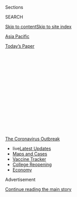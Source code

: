 <div id="app">

<div>

<div>

<div>

<div class="NYTAppHideMasthead css-1q2w90k e1suatyy0">

<div class="section css-ui9rw0 e1suatyy2">

<div class="css-eph4ug er09x8g0">

<div class="css-6n7j50">

</div>

<span class="css-1dv1kvn">Sections</span>

<div class="css-10488qs">

<span class="css-1dv1kvn">SEARCH</span>

</div>

[Skip to content](#site-content)[Skip to site index](#site-index)

</div>

<div id="masthead-section-label" class="css-1wr3we4 eaxe0e00">

[Asia
Pacific](https://www.nytimes3xbfgragh.onion/section/world/asia)

</div>

<div class="css-10698na e1huz5gh0">

</div>

</div>

<div id="masthead-bar-one" class="section hasLinks css-15hmgas e1csuq9d3">

<div class="css-uqyvli e1csuq9d0">

</div>

<div class="css-1uqjmks e1csuq9d1">

</div>

<div class="css-9e9ivx">

[](https://myaccount.nytimes3xbfgragh.onion/auth/login?response_type=cookie&client_id=vi)

</div>

<div class="css-1bvtpon e1csuq9d2">

[Today’s
Paper](https://www.nytimes3xbfgragh.onion/section/todayspaper)

</div>

</div>

</div>

</div>

<div data-aria-hidden="false">

<div id="site-content" data-role="main">

<div>

<div class="css-1aor85t" style="opacity:0.000000001;z-index:-1;visibility:hidden">

<div class="css-1hqnpie">

<div class="css-epjblv">

<span class="css-17xtcya">[Asia
Pacific](/section/world/asia)</span><span class="css-x15j1o">|</span><span class="css-fwqvlz">Indian
Billionaires Bet Big on Head Start in Coronavirus Vaccine
Race</span>

</div>

<div class="css-k008qs">

<div class="css-1iwv8en">

<span class="css-18z7m18"></span>

<div>

</div>

</div>

<span class="css-1n6z4y">https://nyti.ms/2XicLKP</span>

<div class="css-1705lsu">

<div class="css-4xjgmj">

<div class="css-4skfbu" data-role="toolbar" data-aria-label="Social Media Share buttons, Save button, and Comments Panel with current comment count" data-testid="share-tools">

  - 
  - 
  - 
  - 
    
    <div class="css-6n7j50">
    
    </div>

  - 
  - 

</div>

</div>

</div>

</div>

</div>

</div>

<div id="NYT_TOP_BANNER_REGION" class="css-13pd83m">

<div>

<div id="styln-prism-menu-1592847958612" class="section interactive-content interactive-size-medium css-1edisqu">

<div class="css-17ih8de interactive-body">

<div id="scroll-container" class="css-1gj85ro">

[<span class="styln-title-wrap"><span class="css-1pje3qr">The
Coronavirus</span><span class="css-1pje3qr">
Outbreak</span></span>](https://www.nytimes3xbfgragh.onion/news-event/coronavirus?action=click&pgtype=Article&state=default&region=TOP_BANNER&context=storylines_menu)

  - <span class="css-kqxiym" data-emphasize="true">live</span>[Latest
    Updates](https://www.nytimes3xbfgragh.onion/2020/08/03/world/coronavirus-covid-19.html?action=click&pgtype=Article&state=default&region=TOP_BANNER&context=storylines_menu)
  - [Maps and
    Cases](https://www.nytimes3xbfgragh.onion/interactive/2020/us/coronavirus-us-cases.html?action=click&pgtype=Article&state=default&region=TOP_BANNER&context=storylines_menu)
  - [Vaccine
    Tracker](https://www.nytimes3xbfgragh.onion/interactive/2020/science/coronavirus-vaccine-tracker.html?action=click&pgtype=Article&state=default&region=TOP_BANNER&context=storylines_menu)
  - [College
    Reopening](https://www.nytimes3xbfgragh.onion/2020/08/02/us/covid-college-reopening.html?action=click&pgtype=Article&state=default&region=TOP_BANNER&context=storylines_menu)
  - [Economy](https://www.nytimes3xbfgragh.onion/live/2020/08/03/business/stock-market-today-coronavirus?action=click&pgtype=Article&state=default&region=TOP_BANNER&context=storylines_menu)

</div>

</div>

</div>

</div>

</div>

<div id="top-wrapper" class="css-1sy8kpn">

<div id="top-slug" class="css-l9onyx">

Advertisement

</div>

[Continue reading the main
story](#after-top)

<div class="ad top-wrapper" style="text-align:center;height:100%;display:block;min-height:250px">

<div id="top" class="place-ad" data-position="top" data-size-key="top">

</div>

</div>

<div id="after-top">

</div>

</div>

<div>

<div id="sponsor-wrapper" class="css-1hyfx7x">

<div id="sponsor-slug" class="css-19vbshk">

Supported by

</div>

[Continue reading the main
story](#after-sponsor)

<div id="sponsor" class="ad sponsor-wrapper" style="text-align:center;height:100%;display:block">

</div>

<div id="after-sponsor">

</div>

</div>

<div class="css-186x18t">

</div>

<div class="css-1vkm6nb ehdk2mb0">

# Indian Billionaires Bet Big on Head Start in Coronavirus Vaccine Race

</div>

The world’s largest vaccine producer, the Serum Institute, announced a
plan to make hundreds of millions of doses of an unproven inoculation.
It’s a gamble with a huge upside. And huge risks.

<div class="css-79elbk" data-testid="photoviewer-wrapper">

<div class="css-z3e15g" data-testid="photoviewer-wrapper-hidden">

</div>

<div class="css-1a48zt4 ehw59r15" data-testid="photoviewer-children">

![<span class="css-16f3y1r e13ogyst0" data-aria-hidden="true">Scientists
at the Serum Institute in Pune, India, working on a bioreactor. Inside
is a promising coronavirus vaccine
candidate.</span><span class="css-cnj6d5 e1z0qqy90" itemprop="copyrightHolder"><span class="css-1ly73wi e1tej78p0">Credit...</span><span><span>Atul
Loke for The New York
Times</span></span></span>](https://static01.graylady3jvrrxbe.onion/images/2020/08/02/world/02virus-india-vaccine/merlin_175095756_ab6859c7-a529-4f1f-809d-0b4ccf992203-articleLarge.jpg?quality=75&auto=webp&disable=upscale)

</div>

</div>

<div class="css-18e8msd">

<div class="css-vp77d3 epjyd6m0">

<div class="css-hus3qt ey68jwv0" data-aria-hidden="true">

[![Jeffrey
Gettleman](https://static01.graylady3jvrrxbe.onion/images/2018/10/10/multimedia/author-jeffrey-gettleman/author-jeffrey-gettleman-thumbLarge.png
"Jeffrey Gettleman")](https://www.nytimes3xbfgragh.onion/by/jeffrey-gettleman)

</div>

<div class="css-1baulvz">

By [<span class="css-1baulvz last-byline" itemprop="name">Jeffrey
Gettleman</span>](https://www.nytimes3xbfgragh.onion/by/jeffrey-gettleman)

</div>

</div>

  - 
    
    <div class="css-ld3wwf e16638kd2">
    
    Aug. 1,
    2020
    
    </div>

  - 
    
    <div class="css-4xjgmj">
    
    <div class="css-d8bdto" data-role="toolbar" data-aria-label="Social Media Share buttons, Save button, and Comments Panel with current comment count" data-testid="share-tools">
    
      - 
      - 
      - 
      - 
        
        <div class="css-6n7j50">
        
        </div>
    
      - 
      - 
    
    </div>
    
    </div>

</div>

</div>

<div class="section meteredContent css-1r7ky0e" name="articleBody" itemprop="articleBody">

<div class="css-1fanzo5 StoryBodyCompanionColumn">

<div class="css-53u6y8">

PUNE, India — In early May, an extremely well-sealed steel box arrived
at the cold room of the Serum Institute of India, the world’s largest
vaccine maker.

Inside, packed in dry ice, sat a tiny 1-milliliter vial from Oxford,
England, containing the cellular material for one of the [world’s most
promising coronavirus
vaccines](https://www.nytimes3xbfgragh.onion/2020/04/27/world/europe/coronavirus-vaccine-update-oxford.html).

Scientists in white lab coats brought the vial to Building 14, carefully
poured the contents into a flask, added a medium of vitamins and sugar
and began growing billions of cells. Thus began one of the biggest
gambles yet in the quest to find the vaccine that will bring the world’s
Covid-19 nightmare to an end.

[The Serum Institute](https://www.seruminstitute.com/index.php), which
is exclusively controlled by a small and fabulously rich Indian family
and started out years ago as a horse farm, is doing what a few other
companies in the race for a vaccine are doing: mass-producing hundreds
of millions of doses of a vaccine candidate that is still in trials and
might not even work.

</div>

</div>

<div class="css-1fanzo5 StoryBodyCompanionColumn">

<div class="css-53u6y8">

But if it does, Adar Poonawalla, Serum’s chief executive and the only
child of the company’s founder, will become one of the most tugged-at
men in the world. He will have on hand what everyone wants, possibly in
greater quantities before anyone else.

His company, which has teamed up with the Oxford scientists developing
the vaccine, [was one of the first to boldly
announce](https://www.news18.com/news/business/indias-serum-institute-to-make-millions-of-potential-coronavirus-vaccine-doses-2597041.html),
in April, that it was going to mass-produce a vaccine before clinical
trials even ended. Now, Mr. Poonawalla’s fastest vaccine assembly lines
are being readied to crank out 500 doses each minute, and his phone
rings endlessly.

National health ministers, prime ministers and other heads of state (he
wouldn’t say who) and friends he hasn’t heard from in years have been
calling him, he said, begging for the first batches.

“I’ve had to explain to them that, ‘Look I can’t just give it to you
like this,’” he said.

</div>

</div>

<div class="css-79elbk" data-testid="photoviewer-wrapper">

<div class="css-z3e15g" data-testid="photoviewer-wrapper-hidden">

</div>

<div class="css-1a48zt4 ehw59r15" data-testid="photoviewer-children">

![<span class="css-16f3y1r e13ogyst0" data-aria-hidden="true">Adar
Poonawalla, Serum’s chief executive, says that he will split the
hundreds of millions of vaccine doses he produces 50-50 between India
and the rest of the
world.</span><span class="css-cnj6d5 e1z0qqy90" itemprop="copyrightHolder"><span class="css-1ly73wi e1tej78p0">Credit...</span><span>Atul
Loke for The New York
Times</span></span>](https://static01.graylady3jvrrxbe.onion/images/2020/07/29/world/00virus-india-vaccine-2/merlin_174611103_eea92714-64a6-48e3-837d-a8774e80e04c-articleLarge.jpg?quality=75&auto=webp&disable=upscale)

</div>

</div>

<div class="css-1fanzo5 StoryBodyCompanionColumn">

<div class="css-53u6y8">

With the coronavirus pandemic turning the world upside down and all
hopes pinned on a vaccine, the Serum Institute finds itself in the
middle of an extremely competitive and murky endeavor. To get the
vaccine out as soon as possible, vaccine developers say they need
Serum’s mammoth assembly lines — each year, it churns out 1.5 billion
doses of other vaccines, mostly for poor countries, more than any other
company.

</div>

</div>

<div class="css-1fanzo5 StoryBodyCompanionColumn">

<div class="css-53u6y8">

Half of the world’s children have been vaccinated with Serum’s products.
Scale is its specialty. Just the other day, Mr. Poonawalla received a
shipment of 600 million glass vials.

But right now it’s not entirely clear how much of the coronavirus
vaccine that Serum will mass-produce will be kept by India or who will
fund its production, leaving the Poonawallas to navigate a torrent of
cross-pressures, political, financial, external and domestic.

[India has been walloped by the
coronavirus](https://www.nytimes3xbfgragh.onion/2020/07/16/world/asia/coronavirus-india-million-cases.html),
and with 1.3 billion people, it needs vaccine doses as much as anywhere.
It’s also led by a highly nationalistic prime minister, Narendra Modi,
whose government has already [blocked exports of
drugs](https://www.nytimes3xbfgragh.onion/2020/03/03/business/coronavirus-india-drugs.html)
that were believed to help treat Covid-19, the disease caused by the
coronavirus.

Adar Poonawalla, 39, says that he will split the hundreds of millions of
vaccine doses he produces 50-50 between India and the rest of the world,
with a focus on poorer countries, and that Mr. Modi’s government has not
objected to
this.

<div id="NYT_MAIN_CONTENT_1_REGION" class="css-9tf9ac">

<div>

<div id="styln-covid-updates-world" class="section interactive-content interactive-size-medium css-1ftcdic">

<div class="css-17ih8de interactive-body">

<div id="styln-briefing-block" data-asset-id="QXJ0aWNsZTpueXQ6Ly9hcnRpY2xlLzZkMDlhMjVlLTQxZDYtNWE3ZC04NzFjLTNiMDkyMGU0NjA2Zg==">

<div class="briefing-block-header-section">

# [Latest Updates: Global Coronavirus Outbreak](https://www.nytimes3xbfgragh.onion/2020/08/03/world/coronavirus-covid-19.html?action=click&pgtype=Article&state=default&region=MAIN_CONTENT_1&context=storylines_live_updates)

<div class="briefing-block-ts">

Updated 2020-08-04T07:33:06.428Z

</div>

</div>

  - [Fauci defends Birx after she is criticized by
    Trump.](https://www.nytimes3xbfgragh.onion/2020/08/03/world/coronavirus-covid-19.html?action=click&pgtype=Article&state=default&region=MAIN_CONTENT_1&context=storylines_live_updates#link-4547638f)
  - [Trump derides Democrats as lawmakers and administration officials
    try to break stimulus
    impasse.](https://www.nytimes3xbfgragh.onion/2020/08/03/world/coronavirus-covid-19.html?action=click&pgtype=Article&state=default&region=MAIN_CONTENT_1&context=storylines_live_updates#link-15e7f995)
  - [The deadline for 2020 census counting has been moved up by a
    month.](https://www.nytimes3xbfgragh.onion/2020/08/03/world/coronavirus-covid-19.html?action=click&pgtype=Article&state=default&region=MAIN_CONTENT_1&context=storylines_live_updates#link-e5a2cda)

<div class="briefing-block-footer">

<div class="briefing-block-footer-meta">

[See more
updates](https://www.nytimes3xbfgragh.onion/2020/08/03/world/coronavirus-covid-19.html?action=click&pgtype=Article&state=default&region=MAIN_CONTENT_1&context=storylines_live_updates)

</div>

<div class="briefing-block-briefinglinks">

<span>More live coverage:</span>
[Markets](https://www.nytimes3xbfgragh.onion/live/2020/08/03/business/stock-market-today-coronavirus?action=click&pgtype=Article&state=default&region=MAIN_CONTENT_1&context=storylines_live_updates)

</div>

</div>

</div>

</div>

</div>

</div>

</div>

But he added, “Look, they may still invoke some kind of emergency if
they deem fit or if they want
to.”

</div>

</div>

<div class="css-79elbk" data-testid="photoviewer-wrapper">

<div class="css-z3e15g" data-testid="photoviewer-wrapper-hidden">

</div>

<div class="css-1a48zt4 ehw59r15" data-testid="photoviewer-children">

<div class="css-1xdhyk6 erfvjey0">

<span class="css-1ly73wi e1tej78p0">Image</span>

<div class="css-zjzyr8">

<div data-testid="lazyimage-container" style="height:257.77777777777777px">

</div>

</div>

</div>

<span class="css-16f3y1r e13ogyst0" data-aria-hidden="true">A
multi-eyed, computer-driven camera carefully inspects each vial on the
assembly line, looking for cracks or other
flaws.</span><span class="css-cnj6d5 e1z0qqy90" itemprop="copyrightHolder"><span class="css-1ly73wi e1tej78p0">Credit...</span><span>Atul
Loke for The New York Times</span></span>

</div>

</div>

<div class="css-1fanzo5 StoryBodyCompanionColumn">

<div class="css-53u6y8">

The [Oxford-designed
vaccine](https://www.nytimes3xbfgragh.onion/2020/04/27/world/europe/coronavirus-vaccine-update-oxford.html)
is just one of several promising contenders that will soon be
mass-produced, in different factories around the world, before they are
proven to work. Vaccines take time not just to perfect but to
manufacture. Live cultures need weeks to grow inside bioreactors, for
instance, and each vial needs to be carefully cleaned, filled,
stoppered, sealed and packaged.

</div>

</div>

<div class="css-1fanzo5 StoryBodyCompanionColumn">

<div class="css-53u6y8">

The idea is to conduct these two processes simultaneously and start
production now, while the vaccines are still in trials, so that as soon
as the trials are finished — at best within the next six months, though
no one really knows — vaccine doses will be on hand, ready for a world
desperate to protect itself.

American and European governments have committed billions of dollars to
this effort, cutting deals with pharmaceutical giants such as Johnson &
Johnson, Pfizer, Sanofi and AstraZeneca to speed up the development and
production of select vaccine candidates in exchange for hundreds of
millions of
doses.

</div>

</div>

<div class="css-79elbk" data-testid="photoviewer-wrapper">

<div class="css-z3e15g" data-testid="photoviewer-wrapper-hidden">

</div>

<div class="css-1a48zt4 ehw59r15" data-testid="photoviewer-children">

<div class="css-1xdhyk6 erfvjey0">

<span class="css-1ly73wi e1tej78p0">Image</span>

<div class="css-zjzyr8">

<div data-testid="lazyimage-container" style="height:257.77777777777777px">

</div>

</div>

</div>

<span class="css-16f3y1r e13ogyst0" data-aria-hidden="true">Adar
Poonawalla turned this vintage plane that no longer flies into an office
suite on Serum’s campus in
Pune.</span><span class="css-cnj6d5 e1z0qqy90" itemprop="copyrightHolder"><span class="css-1ly73wi e1tej78p0">Credit...</span><span>Atul
Loke for The New York Times</span></span>

</div>

</div>

<div class="css-1fanzo5 StoryBodyCompanionColumn">

<div class="css-53u6y8">

AstraZeneca is the lead partner with the Oxford scientists, and it has
signed government contracts worth more than $1 billion to manufacture
the vaccine for Europe, the United States and other markets. But it has
allowed the Serum Institute to produce it as well. The difference, Mr.
Poonawalla said, is that his company is shouldering the cost of
production on its own.

But Serum is distinct from all other major vaccine producers in an
important way. Like many highly successful Indian businesses, it is
family-run. It can make decisions quickly and take big risks, like the
one it’s about to, which could cost the family hundreds of millions of
dollars.

Mr. Poonawalla said he was “70 to 80 percent” sure the Oxford vaccine
would work.

But, he added, “I hope we don’t go in too deep.”

</div>

</div>

<div class="css-1fanzo5 StoryBodyCompanionColumn">

<div class="css-53u6y8">

Unbeholden to shareholders, the Serum Institute is steered by only two
men: Mr. Poonawalla and his father, Cyrus, a horse breeder turned
billionaire.

</div>

</div>

<div class="css-79elbk" data-testid="photoviewer-wrapper">

<div class="css-z3e15g" data-testid="photoviewer-wrapper-hidden">

</div>

<div class="css-1a48zt4 ehw59r15" data-testid="photoviewer-children">

<div class="css-1xdhyk6 erfvjey0">

<span class="css-1ly73wi e1tej78p0">Image</span>

<div class="css-zjzyr8">

<div data-testid="lazyimage-container" style="height:295.79999999999995px">

</div>

</div>

</div>

<span class="css-16f3y1r e13ogyst0" data-aria-hidden="true">Cyrus
Poonawalla, center right, at a Poonawala-sponsored horse race in Mumbai,
in 2006. The elder Poonawalla began as a horse breeder and has become a
billionaire.</span><span class="css-cnj6d5 e1z0qqy90" itemprop="copyrightHolder"><span class="css-1ly73wi e1tej78p0">Credit...</span><span>Prodip
Guha/Getty Images</span></span>

</div>

</div>

<div class="css-1fanzo5 StoryBodyCompanionColumn">

<div class="css-53u6y8">

More than 50 years ago, the Serum Institute began as a shed on the
family’s thoroughbred horse farm. The elder Poonawalla realized that
instead of donating horses to a vaccine laboratory that needed horse
serum — one way of producing vaccines is to inject horses with small
amounts of toxins and then extract their antibody-rich blood serum — he
could process the serum and make the vaccines himself.

He started with tetanus in 1967. Then snake bite antidotes. Then shots
for tuberculosis, hepatitis, polio and the flu. From his stud farm in
the fertile and pleasantly humid town of Pune, Mr. Poonawalla built a
vaccine empire, and a staggering fortune.

Capitalizing on India’s combination of cheap labor and advanced
technology, the Serum Institute won contracts from Unicef, the Pan
American Health Organization and scores of countries, many of them poor,
to supply low-cost vaccines. The Poonawallas have now entered the
[pantheon of India’s richest
families](https://www.forbes.com/sites/naazneenkarmali/2020/04/07/indias-10-richest-billionaires-in-2020/#316831d47c23),
worth more than $5 billion.

Horses are still everywhere. Live ones trot around emerald paddocks,
topiary ones guard the front gates, and fancy glass ornaments frozen in
mid-strut stand on the tabletop of Serum’s baronial boardroom
overlooking its industrial park, where 5,000 people work.

Inside the facility producing the coronavirus vaccine candidate,
white-hooded scientists monitor the vital signs of the bioreactors, huge
stainless steel vats where the vaccine’s cellular material is
reproduced. Visitors are not allowed inside but can peer through
double-paned
glass.

</div>

</div>

<div class="css-79elbk" data-testid="photoviewer-wrapper">

<div class="css-z3e15g" data-testid="photoviewer-wrapper-hidden">

</div>

<div class="css-1a48zt4 ehw59r15" data-testid="photoviewer-children">

<div class="css-1xdhyk6 erfvjey0">

<span class="css-1ly73wi e1tej78p0">Image</span>

<div class="css-zjzyr8">

<div data-testid="lazyimage-container" style="height:257.77777777777777px">

</div>

</div>

</div>

<span class="css-16f3y1r e13ogyst0" data-aria-hidden="true">Technicians
running one of the many high-speed vaccine assembly lines at the Serum
Institute in early
July.</span><span class="css-cnj6d5 e1z0qqy90" itemprop="copyrightHolder"><span class="css-1ly73wi e1tej78p0">Credit...</span><span>Atul
Loke for The New York Times</span></span>

</div>

</div>

<div class="css-1fanzo5 StoryBodyCompanionColumn">

<div class="css-53u6y8">

“These cells are very delicate,” said Santosh Narwade, a Serum
scientist. “We have to take care with oxygen levels and mixing speed or
the cells get ruptured.”

His voice was jumpy with excitement.

“We all feel like we’re giving the solution to our nation and our
world,” he said.

Initial trial results of the Oxford-designed vaccine showed that it
activated antibody levels similar to those seen in recovering Covid-19
patients, which was considered very good news.

Serum has already produced millions of doses of this vaccine for
research and development, including large batches for the ongoing
trials. By the time the trials finish, expected around November, Serum
plans to have stockpiled 300 million doses for commercial
use.

<div id="NYT_MAIN_CONTENT_3_REGION" class="css-9tf9ac">

<div>

<div id="styln-prism-freeform-1594220623585" class="section interactive-content interactive-size-medium css-1ftcdic">

<div class="css-17ih8de interactive-body">

<div id="prism-freeform-block-38059" class="css-19mumt8" data-role="complementary" data-storyline="The Coronavirus Outbreak" data-truncated="true" tabindex="0">

<div class="css-a8d9oz">

<div class="css-eb027h">

[](https://www.nytimes3xbfgragh.onion/news-event/coronavirus?action=click&pgtype=Article&state=default&region=MAIN_CONTENT_3&context=storylines_faq)

### The Coronavirus Outbreak ›

#### Frequently Asked Questions

Updated August 3, 2020

  - #### I’m a small-business owner. Can I get relief?
    
      - The [stimulus bills enacted in
        March](https://www.nytimes3xbfgragh.onion/article/small-business-loans-stimulus-grants-freelancers-coronavirus.html?action=click&pgtype=Article&state=default&region=MAIN_CONTENT_3&context=storylines_faq)
        offer help for the millions of American small businesses. Those
        eligible for aid are businesses and nonprofit organizations with
        fewer than 500 workers, including sole proprietorships,
        independent contractors and freelancers. Some larger companies
        in some industries are also eligible. The help being offered,
        which is being managed by the Small Business Administration,
        includes the Paycheck Protection Program and the Economic Injury
        Disaster Loan program. But lots of folks have [not yet seen
        payouts.](https://www.nytimes3xbfgragh.onion/interactive/2020/05/07/business/small-business-loans-coronavirus.html?action=click&pgtype=Article&state=default&region=MAIN_CONTENT_3&context=storylines_faq)
        Even those who have received help are confused: The rules are
        draconian, and some are stuck sitting on [money they don’t know
        how to
        use.](https://www.nytimes3xbfgragh.onion/2020/05/02/business/economy/loans-coronavirus-small-business.html?action=click&pgtype=Article&state=default&region=MAIN_CONTENT_3&context=storylines_faq)
        Many small-business owners are getting less than they expected
        or [not hearing anything at
        all.](https://www.nytimes3xbfgragh.onion/2020/06/10/business/Small-business-loans-ppp.html?action=click&pgtype=Article&state=default&region=MAIN_CONTENT_3&context=storylines_faq)

  - #### What are my rights if I am worried about going back to work?
    
      - Employers have to provide [a safe
        workplace](https://www.osha.gov/SLTC/covid-19/standards.html)
        with policies that protect everyone equally. [And if one of your
        co-workers tests positive for the coronavirus, the
        C.D.C.](https://www.nytimes3xbfgragh.onion/article/coronavirus-money-unemployment.html?action=click&pgtype=Article&state=default&region=MAIN_CONTENT_3&context=storylines_faq)
        has said that [employers should tell their
        employees](https://www.cdc.gov/coronavirus/2019-ncov/community/guidance-business-response.html)
        -- without giving you the sick employee’s name -- that they may
        have been exposed to the virus.

  - #### Should I refinance my mortgage?
    
      - [It could be a good
        idea,](https://www.nytimes3xbfgragh.onion/article/coronavirus-money-unemployment.html?action=click&pgtype=Article&state=default&region=MAIN_CONTENT_3&context=storylines_faq)
        because mortgage rates have [never been
        lower.](https://www.nytimes3xbfgragh.onion/2020/07/16/business/mortgage-rates-below-3-percent.html?action=click&pgtype=Article&state=default&region=MAIN_CONTENT_3&context=storylines_faq)
        Refinancing requests have pushed mortgage applications to some
        of the highest levels since 2008, so be prepared to get in line.
        But defaults are also up, so if you’re thinking about buying a
        home, be aware that some lenders have tightened their standards.

  - #### What is school going to look like in September?
    
      - It is unlikely that many schools will return to a normal
        schedule this fall, requiring the grind of [online
        learning](https://www.nytimes3xbfgragh.onion/2020/06/05/us/coronavirus-education-lost-learning.html?action=click&pgtype=Article&state=default&region=MAIN_CONTENT_3&context=storylines_faq),
        [makeshift child
        care](https://www.nytimes3xbfgragh.onion/2020/05/29/us/coronavirus-child-care-centers.html?action=click&pgtype=Article&state=default&region=MAIN_CONTENT_3&context=storylines_faq)
        and [stunted
        workdays](https://www.nytimes3xbfgragh.onion/2020/06/03/business/economy/coronavirus-working-women.html?action=click&pgtype=Article&state=default&region=MAIN_CONTENT_3&context=storylines_faq)
        to continue. California’s two largest public school districts —
        Los Angeles and San Diego — said on July 13, that [instruction
        will be remote-only in the
        fall](https://www.nytimes3xbfgragh.onion/2020/07/13/us/lausd-san-diego-school-reopening.html?action=click&pgtype=Article&state=default&region=MAIN_CONTENT_3&context=storylines_faq),
        citing concerns that surging coronavirus infections in their
        areas pose too dire a risk for students and teachers. Together,
        the two districts enroll some 825,000 students. They are the
        largest in the country so far to abandon plans for even a
        partial physical return to classrooms when they reopen in
        August. For other districts, the solution won’t be an
        all-or-nothing approach. [Many
        systems](https://bioethics.jhu.edu/research-and-outreach/projects/eschool-initiative/school-policy-tracker/),
        including the nation’s largest, New York City, are devising
        [hybrid
        plans](https://www.nytimes3xbfgragh.onion/2020/06/26/us/coronavirus-schools-reopen-fall.html?action=click&pgtype=Article&state=default&region=MAIN_CONTENT_3&context=storylines_faq)
        that involve spending some days in classrooms and other days
        online. There’s no national policy on this yet, so check with
        your municipal school system regularly to see what is happening
        in your community.

  - #### Is the coronavirus airborne?
    
      - The coronavirus [can stay aloft for hours in tiny droplets in
        stagnant
        air](https://www.nytimes3xbfgragh.onion/2020/07/04/health/239-experts-with-one-big-claim-the-coronavirus-is-airborne.html?action=click&pgtype=Article&state=default&region=MAIN_CONTENT_3&context=storylines_faq),
        infecting people as they inhale, mounting scientific evidence
        suggests. This risk is highest in crowded indoor spaces with
        poor ventilation, and may help explain super-spreading events
        reported in meatpacking plants, churches and restaurants. [It’s
        unclear how often the virus is
        spread](https://www.nytimes3xbfgragh.onion/2020/07/06/health/coronavirus-airborne-aerosols.html?action=click&pgtype=Article&state=default&region=MAIN_CONTENT_3&context=storylines_faq)
        via these tiny droplets, or aerosols, compared with larger
        droplets that are expelled when a sick person coughs or sneezes,
        or transmitted through contact with contaminated surfaces, said
        Linsey Marr, an aerosol expert at Virginia Tech. Aerosols are
        released even when a person without symptoms exhales, talks or
        sings, according to Dr. Marr and more than 200 other experts,
        who [have outlined the evidence in an open letter to the World
        Health
        Organization](https://academic.oup.com/cid/article/doi/10.1093/cid/ciaa939/5867798).

<div id="styln-survey-component-38059" class="styln-survey-component" data-surveyname="faq" data-surveystoryline="coronavirus">

</div>

</div>

<div class="css-6mllg9">

</div>

<div class="css-pmm6ed">

<span class="css-5gimkt"></span>

</div>

</div>

</div>

</div>

</div>

</div>

</div>

But even if this vaccine fails to win the race, the Serum Institute will
still be instrumental. It has teamed up with other vaccine designers, at
earlier stages of development, to manufacture four other vaccines,
though those are not being mass produced yet.

And if all of those fail, Mr. Poonawalla says he can quickly adapt his
assembly lines to manufacture whatever vaccine candidate does work,
wherever it comes from.

“Very few people can produce it at this cost, this scale and this
speed,” he said.

Under the AstraZeneca deal, Serum can make 1 billion doses of the Oxford
vaccine for India and lower- and middle-income countries during the
pandemic and charge an amount that is no more than its production costs.

</div>

</div>

<div class="css-1fanzo5 StoryBodyCompanionColumn">

<div class="css-53u6y8">

After the pandemic passes, Mr. Poonawalla expects that he will be able
to sell the vaccine at a profit — if it works — but his biggest concern
is the near term and covering his cash flow. He estimates that he is
spending around $450 million to mass-produce the Oxford
vaccine.

</div>

</div>

<div class="css-79elbk" data-testid="photoviewer-wrapper">

<div class="css-z3e15g" data-testid="photoviewer-wrapper-hidden">

</div>

<div class="css-1a48zt4 ehw59r15" data-testid="photoviewer-children">

<div class="css-1xdhyk6 erfvjey0">

<span class="css-1ly73wi e1tej78p0">Image</span>

<div class="css-zjzyr8">

<div data-testid="lazyimage-container" style="height:257.77777777777777px">

</div>

</div>

</div>

<span class="css-16f3y1r e13ogyst0" data-aria-hidden="true">The final
stage of the production process: packaging sealed vaccines in cardboard
boxes.</span><span class="css-cnj6d5 e1z0qqy90" itemprop="copyrightHolder"><span class="css-1ly73wi e1tej78p0">Credit...</span><span>Atul
Loke for The New York Times</span></span>

</div>

</div>

<div class="css-1fanzo5 StoryBodyCompanionColumn">

<div class="css-53u6y8">

Many of his expenses might never be recouped, like the costs for the
vials holding the vaccine and the chemicals used in the process. For the
first time, the Poonawallas say they are considering turning to
sovereign wealth or private equity funds for help.

Contrast that with the deals made under [President Trump’s Warp Speed
project](https://www.nytimes3xbfgragh.onion/2020/06/03/us/politics/coronavirus-vaccine-trump-moderna.html),
and the similar ones in Europe. In the scramble to secure hundreds of
millions of doses for their people, richer countries have already paid
or committed to pay drug companies handsomely to offset the risks of
mass-producing a vaccine candidate that might not work and end up being
thrown out.

What this spells is “vaccine nationalism,” said [Dr. Olivier
Wouters](http://www.lse.ac.uk/health-policy/people/dr-olivier-wouters),
a health policy professor at the London School of Economics.

“Rich countries are getting to the front of the queue and poorer
countries are at risk of getting left behind.”

Analysts said it was likely that Serum would eventually get some
financial help from the Bill & Melinda Gates Foundation, which supports
global immunization programs, or maybe the Indian government. Both
declined to comment.

</div>

</div>

<div class="css-1fanzo5 StoryBodyCompanionColumn">

<div class="css-53u6y8">

But any deal will probably be far smaller than what the big
pharmaceutical companies have landed. Another difference is that those
companies are vaccine developers and producers. Serum’s role, at least
for the Oxford vaccine, is purely
production.

</div>

</div>

<div class="css-79elbk" data-testid="photoviewer-wrapper">

<div class="css-z3e15g" data-testid="photoviewer-wrapper-hidden">

</div>

<div class="css-1a48zt4 ehw59r15" data-testid="photoviewer-children">

<div class="css-1xdhyk6 erfvjey0">

<span class="css-1ly73wi e1tej78p0">Image</span>

<div class="css-zjzyr8">

<div data-testid="lazyimage-container" style="height:257.77777777777777px">

</div>

</div>

</div>

<span class="css-16f3y1r e13ogyst0" data-aria-hidden="true">Technicians
from a German company installing a new high-speed vaccine assembly line
on Serum’s
campus.</span><span class="css-cnj6d5 e1z0qqy90" itemprop="copyrightHolder"><span class="css-1ly73wi e1tej78p0">Credit...</span><span>Atul
Loke for The New York Times</span></span>

</div>

</div>

<div class="css-1fanzo5 StoryBodyCompanionColumn">

<div class="css-53u6y8">

Either way, Mr. Poonawalla said he felt an obligation to take this risk.

“We just felt that this was our sort of moment,” he said.

Since Adar Poonawalla took over as Serum’s chief executive from his
father in 2011, the company has expanded into new markets, pushing
revenues to more than $800 million.

A few years ago, [the Poonawallas decided to buy the former American
consulate building in
Mumbai](https://www.cnbc.com/2015/09/14/cyrus-poonawalla-buys-mumbais-lincoln-house-setting-india-record.html),
which used to be a maharajah palace, for $113 million — for a weekend
retreat. They have [more Rolls-Royces and
Ferraris](https://www.youtube.com/watch?v=Da0-uMocTMc) than you can
shake a stick at, and a Batmobile.

Adar Poonawalla acknowledged that his family was better known for “being
seen in some fancy car or a jet or whatever,’’ than making lifesaving
vaccines.

“A lot of people didn’t even know in India what the hell I did,” he
said. “They thought, ‘Oh, you do something with horses or something, you
must be making money.’”

</div>

</div>

<div class="css-1fanzo5 StoryBodyCompanionColumn">

<div class="css-53u6y8">

Mr. Poonawalla senses this is about to change.

He is confident that the Oxford vaccine his gleaming stainless-steel
machines are churning out has the best shot of working. If it does, he
plans to roll up his sleeve and brace for an injection.

“It would be ridiculous,” he said, “if I spent all this money, committed
to everything, and I didn’t take it
myself.”

</div>

</div>

<div class="css-79elbk" data-testid="photoviewer-wrapper">

<div class="css-z3e15g" data-testid="photoviewer-wrapper-hidden">

</div>

<div class="css-1a48zt4 ehw59r15" data-testid="photoviewer-children">

<div class="css-1xdhyk6 erfvjey0">

<span class="css-1ly73wi e1tej78p0">Image</span>

<div class="css-zjzyr8">

<div data-testid="lazyimage-container" style="height:257.77777777777777px">

</div>

</div>

</div>

<span class="css-16f3y1r e13ogyst0" data-aria-hidden="true">Construction
for a new facility at the Serum Institute. The company is investing in a
major expansion, to produce even more
vaccines.</span><span class="css-cnj6d5 e1z0qqy90" itemprop="copyrightHolder"><span class="css-1ly73wi e1tej78p0">Credit...</span><span>Atul
Loke for The New York Times</span></span>

</div>

</div>

<div class="css-1fanzo5 StoryBodyCompanionColumn">

<div class="css-53u6y8">

Kai Schultz contributed reporting from New Delhi.

</div>

</div>

<div>

</div>

</div>

<div>

</div>

<div>

</div>

<div>

</div>

<div>

<div id="bottom-wrapper" class="css-1ede5it">

<div id="bottom-slug" class="css-l9onyx">

Advertisement

</div>

[Continue reading the main
story](#after-bottom)

<div id="bottom" class="ad bottom-wrapper" style="text-align:center;height:100%;display:block;min-height:90px">

</div>

<div id="after-bottom">

</div>

</div>

</div>

</div>

</div>

## Site Index

<div>

</div>

## Site Information Navigation

  - [© <span>2020</span> <span>The New York Times
    Company</span>](https://help.nytimes3xbfgragh.onion/hc/en-us/articles/115014792127-Copyright-notice)

<!-- end list -->

  - [NYTCo](https://www.nytco.com/)
  - [Contact
    Us](https://help.nytimes3xbfgragh.onion/hc/en-us/articles/115015385887-Contact-Us)
  - [Work with us](https://www.nytco.com/careers/)
  - [Advertise](https://nytmediakit.com/)
  - [T Brand Studio](http://www.tbrandstudio.com/)
  - [Your Ad
    Choices](https://www.nytimes3xbfgragh.onion/privacy/cookie-policy#how-do-i-manage-trackers)
  - [Privacy](https://www.nytimes3xbfgragh.onion/privacy)
  - [Terms of
    Service](https://help.nytimes3xbfgragh.onion/hc/en-us/articles/115014893428-Terms-of-service)
  - [Terms of
    Sale](https://help.nytimes3xbfgragh.onion/hc/en-us/articles/115014893968-Terms-of-sale)
  - [Site
    Map](https://spiderbites.nytimes3xbfgragh.onion)
  - [Help](https://help.nytimes3xbfgragh.onion/hc/en-us)
  - [Subscriptions](https://www.nytimes3xbfgragh.onion/subscription?campaignId=37WXW)

</div>

</div>

</div>

</div>
